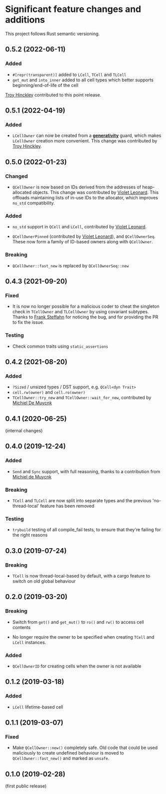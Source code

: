 # Significant feature changes and additions

This project follows Rust semantic versioning.

<!-- see keepachangelog.com for format ideas -->

## 0.5.2 (2022-06-11)

### Added

- `#[repr(transparent)]` added to `LCell`, `TCell` and `TLCell`
- `get_mut` and `into_inner` added to all cell types which better
  supports beginning/end-of-life of the cell

[Troy Hinckley](https://github.com/CeleritasCelery) contributed to
this point release.


## 0.5.1 (2022-04-19)

### Added

- `LCellOwner` can now be created from a
  [**generativity**](https://crates.io/crates/generativity) guard,
  which makes `LCellOwner` creation more convenient.  This change was
  contributed by [Troy Hinckley](https://github.com/CeleritasCelery).


## 0.5.0 (2022-01-23)

### Changed

- `QCellOwner` is now based on IDs derived from the addresses of
  heap-allocated objects.  This change was contributed by [Violet
  Leonard](https://github.com/geeklint).  This offloads maintaining
  lists of in-use IDs to the allocator, which improves `no_std`
  compatibility.

### Added

- `no_std` support in `QCell` and `LCell`, contributed by [Violet
  Leonard](https://github.com/geeklint).

- `QCellOwnerPinned` (contributed by [Violet
  Leonard](https://github.com/geeklint)), and `QCellOwnerSeq`.  These
  now form a family of ID-based owners along with `QCellOwner`.

### Breaking

- `QCellOwner::fast_new` is replaced by `QCellOwnerSeq::new`


## 0.4.3 (2021-09-20)

### Fixed

- It is now no longer possible for a malicious coder to cheat the
  singleton check in `TCellOwner` and `TLCellOwner` by using covariant
  subtypes.  Thanks to [Frank Steffahn](https://github.com/steffahn)
  for noticing the bug, and for providing the PR to fix the issue.

### Testing

- Check common traits using `static_assertions`


## 0.4.2 (2021-08-20)

### Added

- `?Sized` / unsized types / DST support, e.g. `QCell<dyn Trait>`
- `cell.rw(owner)` and `cell.ro(owner)`
- `TCellOwner::try_new` and `TCellOwner::wait_for_new`, contributed by
  [Michiel De Muycnk](https://github.com/Migi)


## 0.4.1 (2020-06-25)

(internal changes)


## 0.4.0 (2019-12-24)

### Added

- `Send` and `Sync` support, with full reasoning, thanks to a
  contribution from [Michiel de Muycnk](https://github.com/Migi)

### Breaking

- `TCell` and `TLCell` are now split into separate types and the
  previous 'no-thread-local' feature has been removed

### Testing

- `trybuild` testing of all compile_fail tests, to ensure that they're
  failing for the right reasons


## 0.3.0 (2019-07-24)

### Breaking

- `TCell` is now thread-local-based by default, with a cargo feature
  to switch on old global behaviour


## 0.2.0 (2019-03-20)

### Breaking

- Switch from `get()` and `get_mut()` to `ro()` and `rw()` to access
  cell contents

- No longer require the owner to be specified when creating `TCell`
  and `LCell` instances.

### Added

- `QCellOwnerID` for creating cells when the owner is not available


## 0.1.2 (2019-03-18)

### Added

- `LCell` lifetime-based cell


## 0.1.1 (2019-03-07)

### Fixed

- Make `QCellOwner::new()` completely safe.  Old code that could be
  used maliciously to create undefined behaviour is moved to
  `QCellOwner::fast_new()` and marked as `unsafe`.


## 0.1.0 (2019-02-28)

(first public release)


<!-- Local Variables: -->
<!-- mode: markdown -->
<!-- End: -->
